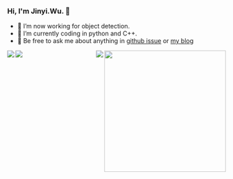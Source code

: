### Hi, I'm Jinyi.Wu. 👋

- 🔭 I’m now working for object detection.
- 🤔 I’m currently coding in python and C++.
- 💬 Be free to ask me about anything in [github issue](https://github.com/www516717402/www516717402/issues) or [my blog](https://www.cnblogs.com/wjy-lulu/)
<img align="right" height="280" src="https://pic2.zhimg.com/v2-28020003d4a493c78d8202ba6c35f179_b.webp">
<img align="left" src="https://github-readme-stats.vercel.app/api?username=www516717402&show_icons=true&hide_border=true">
<img align="right" src="https://github-readme-stats.vercel.app/api/top-langs/?username=www516717402&hide_border=true">
<img align="left" src="https://github-readme-streak-stats.herokuapp.com/?user=www516717402&hide_border=true">
</div>
